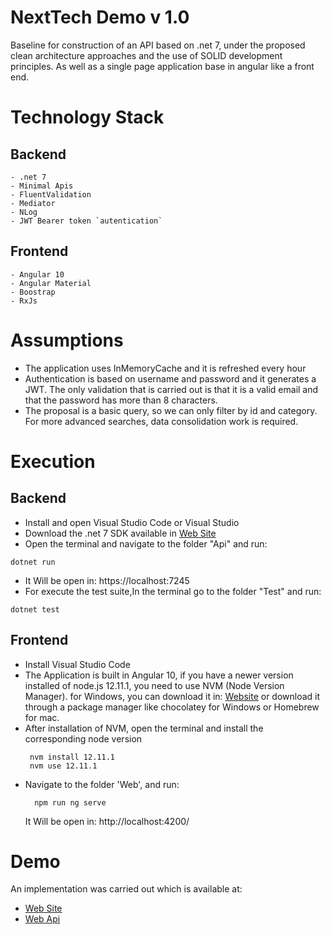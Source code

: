 # NextTech Demo v 1.0

Baseline for construction of an API based on .net 7, under the proposed clean architecture approaches and the use of SOLID development principles.
As well as a single page application base in angular like a front end.

# Technology Stack
## Backend
    - .net 7
    - Minimal Apis
    - FluentValidation
    - Mediator
    - NLog
    - JWT Bearer token `autentication`
## Frontend
    - Angular 10
    - Angular Material
    - Boostrap
    - RxJs
# Assumptions
- The application uses InMemoryCache and it is refreshed every hour
- Authentication is based on username and password and it generates a JWT.
  The only validation that is carried out is that it is a valid email and
  that the password has more than 8 characters.
- The proposal is a basic query, so we can only filter by id and category. For more advanced searches, data consolidation work is required.
# Execution
## Backend
   - Install and open Visual Studio Code or Visual Studio
   - Download the .net 7 SDK available in [Web Site](https://dotnet.microsoft.com/es-es/download/dotnet/7.0)
   - Open the terminal and navigate to the folder "Api" and run:
```properties
dotnet run
```
   - It Will be open in: https://localhost:7245
   - For execute the test suite,In the terminal go to the folder "Test" and run:
```properties
dotnet test
``` 
 ## Frontend
 -   Install Visual Studio Code
 -   The Application is built in Angular 10, if you have a newer version installed of node.js 12.11.1, you need to use NVM (Node Version Manager). for Windows, you can download it in: [Website](https://github.com/coreybutler/nvm-windows#installation--upgrades) or download it through a package manager like chocolatey for Windows or Homebrew for mac.
 - After installation of NVM, open the terminal and install the corresponding node version
      ```properties
       nvm install 12.11.1
       nvm use 12.11.1
    ```
 - Navigate to the folder 'Web', and run:
	```properties
	  npm run ng serve
	``` 
      It Will be open in: http://localhost:4200/ 
# Demo
An implementation was carried out which is available at:
- [Web Site](https://wonderful-wave-0f1681e1e.4.azurestaticapps.net/)
- [Web Api](https://nextech-demo-api.azurewebsites.net/)
